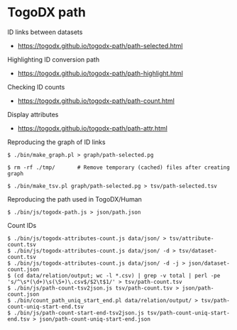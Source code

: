 # TogoDX path

ID links between datasets
* https://togodx.github.io/togodx-path/path-selected.html

Highlighting ID conversion path
* https://togodx.github.io/togodx-path/path-highlight.html

Checking ID counts
* https://togodx.github.io/togodx-path/path-count.html

Display attributes
* https://togodx.github.io/togodx-path/path-attr.html

Reproducing the graph of ID links
```
$ ./bin/make_graph.pl > graph/path-selected.pg

$ rm -rf ./tmp/       # Remove temporary (cached) files after creating graph
```
```
$ ./bin/make_tsv.pl graph/path-selected.pg > tsv/path-selected.tsv
```

Reproducing the path used in TogoDX/Human
```
$ ./bin/js/togodx-path.js > json/path.json
```

Count IDs
```
$ ./bin/js/togodx-attributes-count.js data/json/ > tsv/attribute-count.tsv
$ ./bin/js/togodx-attributes-count.js data/json/ -d > tsv/dataset-count.tsv
$ ./bin/js/togodx-attributes-count.js data/json/ -d -j > json/dataset-count.json
$ (cd data/relation/output; wc -l *.csv) | grep -v total | perl -pe 's/^\s*(\d+)\s(\S+)\.csv$/$2\t$1/' > tsv/path-count.tsv
$ ./bin/js/path-count-tsv2json.js tsv/path-count.tsv > json/path-count.json
$ ./bin/count_path_uniq_start_end.pl data/relation/output/ > tsv/path-count-uniq-start-end.tsv
$ ./bin/js/path-count-start-end-tsv2json.js tsv/path-count-uniq-start-end.tsv > json/path-count-uniq-start-end.json
```

